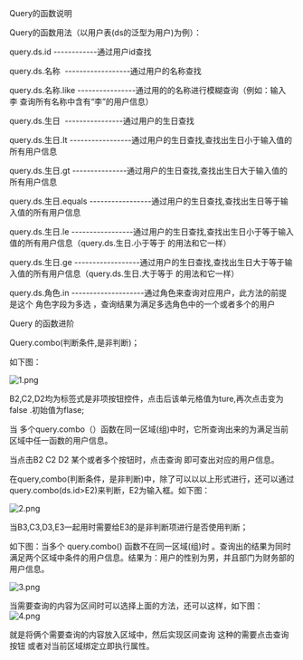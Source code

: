Query的函数说明

 Query的函数用法（以用户表(ds的泛型为用户)为例）：

 query.ds.id ------------通过用户id查找

 query.ds.名称  ------------------通过用户的名称查找

 query.ds.名称.like ----------------通过用的的名称进行模糊查询（例如：输入 李 查询所有名称中含有“李”的用户信息）

 query.ds.生日  ----------------通过用户的生日查找

 query.ds.生日.It -----------------通过用户的生日查找,查找出生日小于输入值的所有用户信息

 query.ds.生日.gt ---------------通过用户的生日查找,查找出生日大于输入值的所有用户信息

 query.ds.生日.equals -----------------通过用户的生日查找,查找出生日等于输入值的所有用户信息

 query.ds.生日.le -----------------通过用户的生日查找,查找出生日小于等于输入值的所有用户信息（query.ds.生日.小于等于 的用法和它一样）

 query.ds.生日.ge ------------------通过用户的生日查找,查找出生日大于等于输入值的所有用户信息（query.ds.生日.大于等于 的用法和它一样）

 query.ds.角色.in --------------------通过角色来查询对应用户，此方法的前提是这个 角色字段为多选 ，查询结果为满足多选角色中的一个或者多个的用户

 Query 的函数进阶

 Query.combo(判断条件,是非判断)；

  如下图：

![1.png](https://upload-images.jianshu.io/upload_images/12920178-b48e0b8d2015a4fc.png?imageMogr2/auto-orient/strip%7CimageView2/2/w/1240)


 B2,C2,D2均为标签式是非项按钮控件，点击后该单元格值为ture,再次点击变为false .初始值为flase;

当 多个query.combo（）函数在同一区域(组)中时，它所查询出来的为满足当前区域中任一函数的用户信息。

当点击B2 C2 D2 某个或者多个按钮时，点击查询 即可查出对应的用户信息。

在query,combo(判断条件，是非判断)中，除了可以以以上形式进行，还可以通过query.combo(ds.id>E2)来判断，E2为输入框。如下图：

![2.png](https://upload-images.jianshu.io/upload_images/12920178-03799b09d3f1a0bf.png?imageMogr2/auto-orient/strip%7CimageView2/2/w/1240)


当B3,C3,D3,E3一起用时需要给E3的是非判断项进行是否使用判断；

如下图：当多个 query.combo() 函数不在同一区域(组)时 。查询出的结果为同时满足两个区域中条件的用户信息。结果为：用户的性别为男，并且部门为财务部的用户信息。

![3.png](https://upload-images.jianshu.io/upload_images/12920178-45d7451d1fe82c8b.png?imageMogr2/auto-orient/strip%7CimageView2/2/w/1240)


当需要查询的内容为区间时可以选择上面的方法，还可以这样，如下图：
![4.png](https://upload-images.jianshu.io/upload_images/12920178-f99b979cc5695a2e.png?imageMogr2/auto-orient/strip%7CimageView2/2/w/1240)


就是将俩个需要查询的内容放入区域中，然后实现区间查询 这种的需要点击查询按钮 或者对当前区域绑定立即执行属性。
